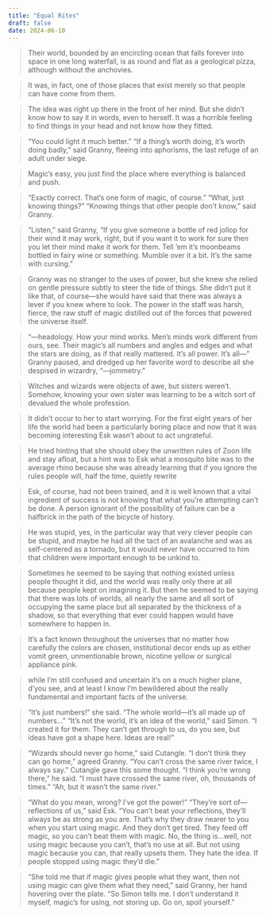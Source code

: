 ```yaml
---
title: "Equal Rites"
draft: false
date: 2024-06-10
---
```


> Their world, bounded by an encircling ocean that falls forever into space in one long waterfall, is as round and flat as a geological pizza, although without the anchovies.

> It was, in fact, one of those places that exist merely so that people can have come from them.

> The idea was right up there in the front of her mind. But she didn’t know how to say it in words, even to herself. It was a horrible feeling to find things in your head and not know how they fitted.

> “You could light it much better.” “If a thing’s worth doing, it’s worth doing badly,” said Granny, fleeing into aphorisms, the last refuge of an adult under siege.

> Magic’s easy, you just find the place where everything is balanced and push.

> “Exactly correct. That’s one form of magic, of course.” “What, just knowing things?” “Knowing things that other people don’t know,” said Granny.

> “Listen,” said Granny, “If you give someone a bottle of red jollop for their wind it may work, right, but if you want it to work for sure then you let their mind make it work for them. Tell ’em it’s moonbeams bottled in fairy wine or something. Mumble over it a bit. It’s the same with cursing.”

> Granny was no stranger to the uses of power, but she knew she relied on gentle pressure subtly to steer the tide of things. She didn’t put it like that, of course—she would have said that there was always a lever if you knew where to look. The power in the staff was harsh, fierce, the raw stuff of magic distilled out of the forces that powered the universe itself.

> “—headology. How your mind works. Men’s minds work different from ours, see. Their magic’s all numbers and angles and edges and what the stars are doing, as if that really mattered. It’s all power. It’s all—” Granny paused, and dredged up her favorite word to describe all she despised in wizardry, “—jommetry.”

> Witches and wizards were objects of awe, but sisters weren’t. Somehow, knowing your own sister was learning to be a witch sort of devalued the whole profession.

> It didn’t occur to her to start worrying. For the first eight years of her life the world had been a particularly boring place and now that it was becoming interesting Esk wasn’t about to act ungrateful.

> He tried hinting that she should obey the unwritten rules of Zoon life and stay afloat, but a hint was to Esk what a mosquito bite was to the average rhino because she was already learning that if you ignore the rules people will, half the time, quietly rewrite

> Esk, of course, had not been trained, and it is well known that a vital ingredient of success is not knowing that what you’re attempting can’t be done. A person ignorant of the possibility of failure can be a halfbrick in the path of the bicycle of history.

> He was stupid, yes, in the particular way that very clever people can be stupid, and maybe he had all the tact of an avalanche and was as self-centered as a tornado, but it would never have occurred to him that children were important enough to be unkind to.

> Sometimes he seemed to be saying that nothing existed unless people thought it did, and the world was really only there at all because people kept on imagining it. But then he seemed to be saying that there was lots of worlds, all nearly the same and all sort of occupying the same place but all separated by the thickness of a shadow, so that everything that ever could happen would have somewhere to happen in.

> It’s a fact known throughout the universes that no matter how carefully the colors are chosen, institutional decor ends up as either vomit green, unmentionable brown, nicotine yellow or surgical appliance pink.

> while I’m still confused and uncertain it’s on a much higher plane, d’you see, and at least I know I’m bewildered about the really fundamental and important facts of the universe.

> “It’s just numbers!” she said. “The whole world—it’s all made up of numbers…” “It’s not the world, it’s an idea of the world,” said Simon. “I created it for them. They can’t get through to us, do you see, but ideas have got a shape here. Ideas are real!”

> “Wizards should never go home,” said Cutangle. “I don’t think they can go home,” agreed Granny. “You can’t cross the same river twice, I always say.” Cutangle gave this some thought. “I think you’re wrong there,” he said. “I must have crossed the same river, oh, thousands of times.” “Ah, but it wasn’t the same river.”

> “What do you mean, wrong? I’ve got the power!” “They’re sort of—reflections of us,” said Esk. “You can’t beat your reflections, they’ll always be as strong as you are. That’s why they draw nearer to you when you start using magic. And they don’t get tired. They feed off magic, so you can’t beat them with magic. No, the thing is…well, not using magic because you can’t, that’s no use at all. But not using magic because you can, that really upsets them. They hate the idea. If people stopped using magic they’d die.”

> “She told me that if magic gives people what they want, then not using magic can give them what they need,” said Granny, her hand hovering over the plate. “So Simon tells me. I don’t understand it myself, magic’s for using, not storing up. Go on, spoil yourself.”
